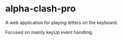 # alpha-clash-pro

A web application for playing letters on the keyboard.

Focused on mainly keyUp event handling.

